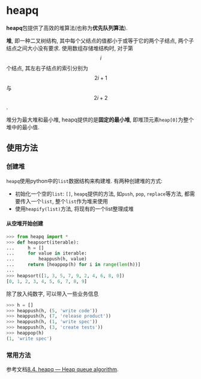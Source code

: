 # heapq

**heapq**包提供了高效的堆算法(也称为**优先队列算法**).

**堆**, 即一种二叉树结构, 其中每个父结点的值都小于或等于它的两个子结点, 两个子结点之间大小没有要求. 使用数组存储堆结构时, 对于第$$i$$个结点, 其左右子结点的索引分别为$$2i+1$$与$$2i+2$$.

堆分为最大堆和最小堆, heapq提供的是**固定的最小堆**, 即堆顶元素`heap[0]`为整个堆中的最小值.

## 使用方法

### 创建堆

`heapq`使用python中的`list`数据结构来构建堆. 有两种创建堆的方式:

- 初始化一个空的`list`: `[]`, `heapq`提供的方法, 如`push`, `pop`, `replace`等方法, 都需要传入一个`list`, 整个`list`作为堆来使用
- 使用`heapify(list)`方法, 将现有的一个list整理成堆

#### 从空堆开始创建

```python
>>> from heapq import *
>>> def heapsort(iterable):
...     h = []
...     for value in iterable:
...         heappush(h, value)
...     return [heappop(h) for i in range(len(h))]
...
>>> heapsort([1, 3, 5, 7, 9, 2, 4, 6, 8, 0])
[0, 1, 2, 3, 4, 5, 6, 7, 8, 9]
```

除了放入纯数字, 可以带入一些业务信息

```python
>>> h = []
>>> heappush(h, (5, 'write code'))
>>> heappush(h, (7, 'release product'))
>>> heappush(h, (1, 'write spec'))
>>> heappush(h, (3, 'create tests'))
>>> heappop(h)
(1, 'write spec')
```

### 常用方法

参考文档[8.4. heapq — Heap queue algorithm](https://docs.python.org/2/library/heapq.html).
